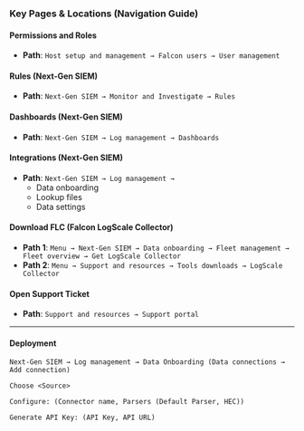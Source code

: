 ### Key Pages & Locations (Navigation Guide)

#### Permissions and Roles
- **Path**: `Host setup and management → Falcon users → User management`

#### Rules (Next-Gen SIEM)
- **Path**: `Next-Gen SIEM → Monitor and Investigate → Rules`

#### Dashboards (Next-Gen SIEM)
- **Path**: `Next-Gen SIEM → Log management → Dashboards`

#### Integrations (Next-Gen SIEM)
- **Path**: `Next-Gen SIEM → Log management →` 
  - Data onboarding
  - Lookup files
  - Data settings

#### Download FLC (Falcon LogScale Collector)
- **Path 1**: `Menu → Next-Gen SIEM → Data onboarding → Fleet management → Fleet overview → Get LogScale Collector`
- **Path 2**: `Menu → Support and resources → Tools downloads → LogScale Collector`

#### Open Support Ticket
- **Path**: `Support and resources → Support portal`

---

#### Deployment

```
Next-Gen SIEM → Log management → Data Onboarding (Data connections → Add connection)

Choose <Source> 

Configure: (Connector name, Parsers (Default Parser, HEC))

Generate API Key: (API Key, API URL)
```
